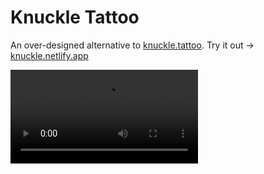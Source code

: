 # Knuckle Tattoo

An over-designed alternative to [knuckle.tattoo](https://knuckle.tattoo).
Try it out → [knuckle.netlify.app](https://knuckle.netlify.app/)

![Video demo of the site: two fists drawn in the style of emojis with knuckle tattoos that read "cool site" across the fingers. The text is then edited to read: "boss baby" and the skin color of the fists is cycled through the standard set of emoji options. Finally, the text "fork code" is written across the knuckles, before it is all reset back to the start.](./demo.mp4)
